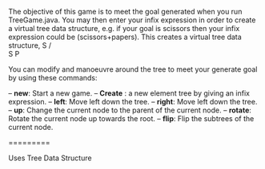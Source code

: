 The objective of this game is to meet the goal generated when you run TreeGame.java.
You may then enter your infix expression in order to create a virtual tree data structure, e.g.
if your goal is scissors then your infix expression could be (scissors+papers). This creates a virtual tree data structure,
 S
/ \
S  P

You can modify and manoeuvre around the tree to meet your generate goal by using these commands:

– **new**: Start a new game.
– **Create** : a new element tree by giving an infix expression.
– **left**: Move left down the tree.
– **right**: Move left down the tree.
– **up**: Change the current node to the parent of the current node.
– **rotate**: Rotate the current node up towards the root.
– **flip**: Flip the subtrees of the current node.


=========

Uses Tree Data Structure
